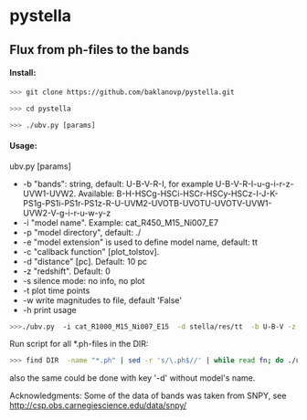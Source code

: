 # pystella

## Flux from ph-files to the bands

#### Install:
```bash
>>> git clone https://github.com/baklanovp/pystella.git

>>> cd pystella

>>> ./ubv.py [params]
```

#### Usage:

  ubv.py [params]

-  -b "bands": string, default: U-B-V-R-I, for example U-B-V-R-I-u-g-i-r-z-UVW1-UVW2.
     Available: B-H-HSCg-HSCi-HSCr-HSCy-HSCz-I-J-K-PS1g-PS1i-PS1r-PS1z-R-U-UVM2-UVOTB-UVOTU-UVOTV-UVW1-UVW2-V-g-i-r-u-w-y-z
-  -i "model name".  Example: cat_R450_M15_Ni007_E7
-  -p "model directory", default: ./
-  -e "model extension" is used to define model name, default: tt 
-  -c "callback function" [plot_tolstov].
-  -d "distance" [pc].  Default: 10 pc
-  -z "redshift".  Default: 0
-  -s  silence mode: no info, no plot
-  -t  plot time points
-  -w  write magnitudes to file, default 'False'
-  -h  print usage


```bash
>>>./ubv.py  -i cat_R1000_M15_Ni007_E15  -d stella/res/tt  -b U-B-V -z 2 -d 16e9
```

Run script for all *.ph-files in the DIR:
```bash
>>> find DIR  -name "*.ph" | sed -r 's/\.ph$//' | while read fn; do ./ubv.py -i $(basename  $fn)  -d $(dirname $fn) -s; done
```
also the same could be done with key '-d' without model's name. 


Acknowledgments:
    Some of the data of bands was taken from  SNPY, see http://csp.obs.carnegiescience.edu/data/snpy/